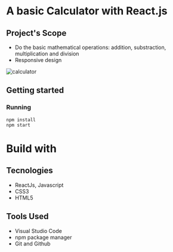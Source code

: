# A basic Calculator with React.js

## Project's Scope
* Do the basic mathematical operations: addition, substraction, multiplication and division
* Responsive design

![calculator](https://github.com/JFilgueira/calculator-react/assets/103948600/74af00e7-81f5-421a-824a-4ec1a3a0b6f2)

## Getting started

### Running 
```
npm install
npm start
```
# Build with

## Tecnologies
* ReactJs, Javascript
* CSS3
* HTML5

## Tools Used
* Visual Studio Code
* npm package manager
* Git and Github
